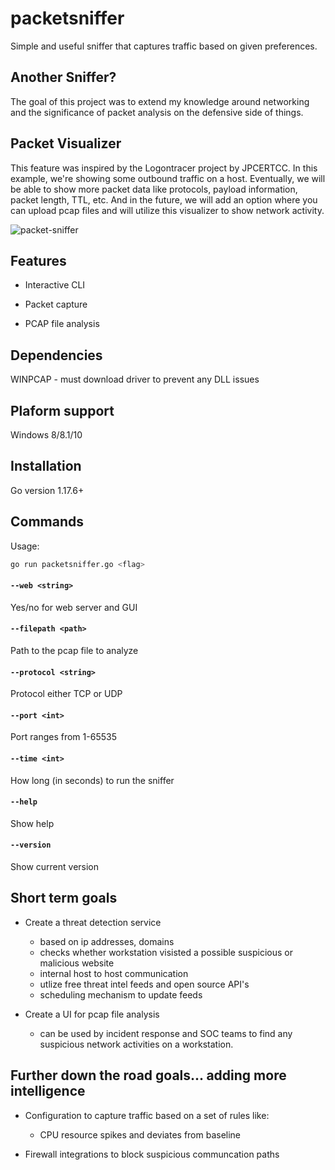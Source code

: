 # packetsniffer

Simple and useful sniffer that captures traffic based on given preferences.

## Another Sniffer?

The goal of this project was to extend my knowledge around networking and the significance of packet analysis on the defensive side of things. 

## Packet Visualizer
This feature was inspired by the Logontracer project by JPCERTCC. In this example, we're showing some outbound traffic on a host. Eventually, we will be able to show more packet data like protocols, payload information, packet length, TTL, etc. And in the future, we will add an option where you can upload pcap files and will utilize this visualizer to show network activity. 

![packet-sniffer](https://user-images.githubusercontent.com/11414669/152470412-a439d004-1a70-4fc4-982d-ca3ba90c4f41.png)

## Features

* Interactive CLI

* Packet capture 

* PCAP file analysis 

## Dependencies

WINPCAP - must download driver to prevent any DLL issues

## Plaform support

Windows 8/8.1/10

## Installation

Go version 1.17.6+

## Commands

Usage:

```sh
go run packetsniffer.go <flag>
```

#### `--web <string>`

Yes/no for web server and GUI

#### `--filepath <path>`

Path to the pcap file to analyze

#### `--protocol <string>`

Protocol either TCP or UDP

#### `--port <int>`

Port ranges from 1-65535

#### `--time <int>`

How long (in seconds) to run the sniffer

#### `--help`

Show help

#### `--version`

Show current version

## Short term goals

* Create a threat detection service 
	- based on ip addresses, domains
	- checks whether workstation visisted a possible suspicious or malicious website 
	- internal host to host communication 
	- utlize free threat intel feeds and open source API's
	- scheduling mechanism to update feeds
	
* Create a UI for pcap file analysis
	- can be used by incident response and SOC teams to find any suspicious network activities on a workstation.

## Further down the road goals... adding more intelligence 

* Configuration to capture traffic based on a set of rules like:
	- CPU resource spikes and deviates from baseline  

* Firewall integrations to block suspicious communcation paths 

